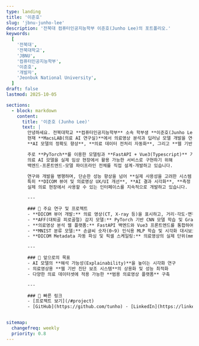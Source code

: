 ```yaml
---
type: landing
title: '이준호'
slug: 'jbnu-junho-lee'
description: '전북대 컴퓨터인공지능학부 이준호(Junho Lee)의 포트폴리오.'
keywords:
  [
    '전북대',
    '전북대학교',
    'JBNU',
    '컴퓨터인공지능학부',
    '이준호',
    '개발자',
    'Jeonbuk National University',
  ]
draft: false
lastmod: 2025-10-05

sections:
  - block: markdown
    content:
      title: '이준호 (Junho Lee)'
      text: |
        안녕하세요. 전북대학교 **컴퓨터인공지능학부** 소속 학부생 **이준호(Junho Lee)** 입니다.  
        현재 **MacsLAB(의료 AI 연구실)**에서 의료영상 분석과 딥러닝 모델 개발을 연구하고 있으며,  
        **AI 모델의 정확도 향상**, **의료 데이터 전처리 자동화**, 그리고 **웹 기반 의료영상 뷰어 개발**에 집중하고 있습니다.

        주로 **PyTorch**를 이용한 모델링과 **FastAPI + Vue3(Typescript)** 기반의 풀스택 개발을 병행하고 있으며,  
        의료 AI 모델을 실제 임상 현장에서 활용 가능한 서비스로 구현하기 위해  
        백엔드-프론트엔드-모델 파이프라인 전체를 직접 설계·개발하고 있습니다.

        연구와 개발을 병행하며, 단순한 성능 향상을 넘어 **실제 사용성을 고려한 시스템 설계**를 목표로 합니다.  
        특히 **DICOM 뷰어 및 의료영상 UX/UI 개선**, **AI 결과 시각화**, **측정 도구 인터랙션 구현** 등  
        실제 의료 현장에서 사용할 수 있는 인터페이스를 지속적으로 개발하고 있습니다.

        ---

        ### 🔬 주요 연구 및 프로젝트
        - **DICOM 뷰어 개발:** 의료 영상(CT, X-ray 등)을 표시하고, 거리·각도·면적 측정 도구 및 윈도우 레벨 기능을 구현  
        - **AFF(대퇴골 피로골절) 감지 모델:** PyTorch 기반 CNN 모델 학습 및 Grad-CAM 시각화 파이프라인 구축  
        - **의료영상 분석 웹 플랫폼:** FastAPI 백엔드와 Vue3 프론트엔드를 통합하여 클라우드 배포  
        - **MNIST 분류 모델:** 손글씨 숫자(0~9) 인식용 MLP 학습 및 시각화 대시보드 제작  
        - **DICOM Metadata 자동 파싱 및 픽셀 스케일링:** 의료영상의 실제 단위(mm/px) 기반 정밀 측정 구현  

        ---

        ### 🧭 앞으로의 목표
        - AI 모델의 **해석 가능성(Explainability)**을 높이는 시각화 연구  
        - 의료영상용 **웹 기반 진단 보조 시스템**의 상용화 및 성능 최적화  
        - 다양한 의료 데이터셋에 적용 가능한 **범용 의료영상 플랫폼** 구축

        ---

        ### 🔗 빠른 링크
        - [프로젝트 보기](/#project)  
        - [GitHub](https://github.com/tunho) · [LinkedIn](https://linkedin.com/in/준호-이-05a711310)


sitemap:
  changefreq: weekly
  priority: 0.8
---
```

